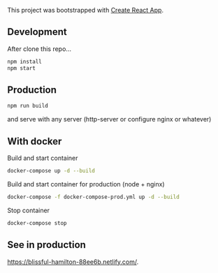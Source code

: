 This project was bootstrapped with [Create React App](https://github.com/facebookincubator/create-react-app).

## Development

After clone this repo...
```sh
npm install
npm start
```

## Production
```sh
npm run build
```

and serve with any server (http-server or configure nginx or whatever)

## With docker

Build and start container
```sh
docker-compose up -d --build
```

Build and start container for production (node + nginx)
```sh
docker-compose -f docker-compose-prod.yml up -d --build
```

Stop container
```sh
docker-compose stop
```

## See in production
https://blissful-hamilton-88ee6b.netlify.com/.
